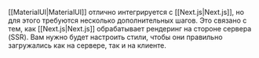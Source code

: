 [[MaterialUI|MaterialUI]] отлично интегрируется с [[Next.js|Next.js]], но для этого требуются несколько дополнительных шагов. Это связано с тем, как [[Next.js|Next.js]] обрабатывает рендеринг на стороне сервера (SSR). Вам нужно будет настроить стили, чтобы они правильно загружались как на сервере, так и на клиенте.